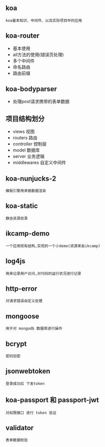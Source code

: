 ## koa

    koa基本知识、中间件、以及实际项目中的应用

## koa-router

 - 基本使用
 - all方法的使用(错误页处理)
 - 多个中间件
 - 命名路由
 - 路由前缀

## koa-bodyparser

 - 处理post请求携带的表单数据

## 项目结构划分

 - views 视图
 - routers 路由
 - controller 控制层
 - model 数据库
 - server 业务逻辑
 - middlewares 自定义中间件

## koa-nunjucks-2

    模板引擎用来做数据渲染

## koa-static 

    静态资源目录

## ikcamp-demo

    一个应用现有结构,实现的一个小demo(资源来自ikcamp)

## log4js

    用来记录用户访问,对代码的运行状况进行记录

## http-error

    对请求错误自定义处理

## mongoose

    用于对 mongodb 数据库进行操作

## bcrypt

    密码加密

## jsonwebtoken

    登录成功后 下发token

## koa-passport 和 passport-jwt

    对权限接口 进行 token 验证

## validator

    表单数据校验